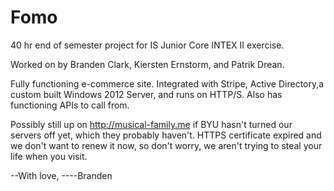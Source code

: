 # Fomo
40 hr end of semester project for IS Junior Core INTEX II exercise.

Worked on by Branden Clark, Kiersten Ernstorm, and Patrik Drean.

Fully functioning e-commerce site. Integrated with Stripe, Active Directory,a custom built 
  Windows 2012 Server, and runs on HTTP/S. Also has functioning APIs to call from.

Possibly still up on http://musical-family.me if BYU hasn't turned our servers off yet,
  which they probably haven't. HTTPS certificate expired and we don't want to renew it now,
  so don't worry, we aren't trying to steal your life when you visit.

--With love,
----Branden
